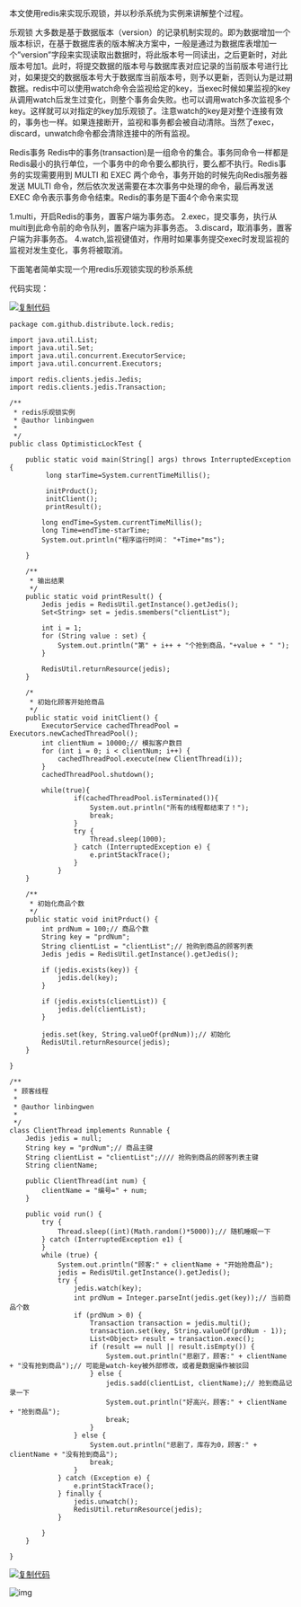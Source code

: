 本文使用redis来实现乐观锁，并以秒杀系统为实例来讲解整个过程。

乐观锁
   大多数是基于数据版本（version）的记录机制实现的。即为数据增加一个版本标识，在基于数据库表的版本解决方案中，一般是通过为数据库表增加一个”version”字段来实现读取出数据时，将此版本号一同读出，之后更新时，对此版本号加1。此时，将提交数据的版本号与数据库表对应记录的当前版本号进行比对，如果提交的数据版本号大于数据库当前版本号，则予以更新，否则认为是过期数据。redis中可以使用watch命令会监视给定的key，当exec时候如果监视的key从调用watch后发生过变化，则整个事务会失败。也可以调用watch多次监视多个key。这样就可以对指定的key加乐观锁了。注意watch的key是对整个连接有效的，事务也一样。如果连接断开，监视和事务都会被自动清除。当然了exec，discard，unwatch命令都会清除连接中的所有监视。

Redis事务
Redis中的事务(transaction)是一组命令的集合。事务同命令一样都是Redis最小的执行单位，一个事务中的命令要么都执行，要么都不执行。Redis事务的实现需要用到 MULTI 和 EXEC 两个命令，事务开始的时候先向Redis服务器发送 MULTI 命令，然后依次发送需要在本次事务中处理的命令，最后再发送 EXEC 命令表示事务命令结束。Redis的事务是下面4个命令来实现 

1.multi，开启Redis的事务，置客户端为事务态。 
2.exec，提交事务，执行从multi到此命令前的命令队列，置客户端为非事务态。 
3.discard，取消事务，置客户端为非事务态。 
4.watch,监视键值对，作用时如果事务提交exec时发现监视的监视对发生变化，事务将被取消。 



下面笔者简单实现一个用redis乐观锁实现的秒杀系统

代码实现：

[![复制代码](https://common.cnblogs.com/images/copycode.gif)](javascript:void(0);)

```
package com.github.distribute.lock.redis;

import java.util.List;
import java.util.Set;
import java.util.concurrent.ExecutorService;
import java.util.concurrent.Executors;

import redis.clients.jedis.Jedis;
import redis.clients.jedis.Transaction;

/**
 * redis乐观锁实例 
 * @author linbingwen
 *
 */
public class OptimisticLockTest {

    public static void main(String[] args) throws InterruptedException {
         long starTime=System.currentTimeMillis();
        
         initPrduct();
         initClient();
         printResult();
         
        long endTime=System.currentTimeMillis();
        long Time=endTime-starTime;
        System.out.println("程序运行时间： "+Time+"ms");   

    }
    
    /**
     * 输出结果
     */
    public static void printResult() {
        Jedis jedis = RedisUtil.getInstance().getJedis();
        Set<String> set = jedis.smembers("clientList");

        int i = 1;
        for (String value : set) {
            System.out.println("第" + i++ + "个抢到商品，"+value + " ");
        }

        RedisUtil.returnResource(jedis);
    }

    /*
     * 初始化顾客开始抢商品
     */
    public static void initClient() {
        ExecutorService cachedThreadPool = Executors.newCachedThreadPool();
        int clientNum = 10000;// 模拟客户数目
        for (int i = 0; i < clientNum; i++) {
            cachedThreadPool.execute(new ClientThread(i));
        }
        cachedThreadPool.shutdown();
        
        while(true){  
                if(cachedThreadPool.isTerminated()){  
                    System.out.println("所有的线程都结束了！");  
                    break;  
                }  
                try {
                    Thread.sleep(1000);
                } catch (InterruptedException e) {
                    e.printStackTrace();
                }    
            }  
    }

    /**
     * 初始化商品个数
     */
    public static void initPrduct() {
        int prdNum = 100;// 商品个数
        String key = "prdNum";
        String clientList = "clientList";// 抢购到商品的顾客列表
        Jedis jedis = RedisUtil.getInstance().getJedis();

        if (jedis.exists(key)) {
            jedis.del(key);
        }
        
        if (jedis.exists(clientList)) {
            jedis.del(clientList);
        }

        jedis.set(key, String.valueOf(prdNum));// 初始化
        RedisUtil.returnResource(jedis);
    }

}

/**
 * 顾客线程
 * 
 * @author linbingwen
 *
 */
class ClientThread implements Runnable {
    Jedis jedis = null;
    String key = "prdNum";// 商品主键
    String clientList = "clientList";//// 抢购到商品的顾客列表主键
    String clientName;

    public ClientThread(int num) {
        clientName = "编号=" + num;
    }

    public void run() {
        try {
            Thread.sleep((int)(Math.random()*5000));// 随机睡眠一下
        } catch (InterruptedException e1) {
        }
        while (true) {
            System.out.println("顾客:" + clientName + "开始抢商品");
            jedis = RedisUtil.getInstance().getJedis();
            try {
                jedis.watch(key);
                int prdNum = Integer.parseInt(jedis.get(key));// 当前商品个数
                if (prdNum > 0) {
                    Transaction transaction = jedis.multi();
                    transaction.set(key, String.valueOf(prdNum - 1));
                    List<Object> result = transaction.exec();
                    if (result == null || result.isEmpty()) {
                        System.out.println("悲剧了，顾客:" + clientName + "没有抢到商品");// 可能是watch-key被外部修改，或者是数据操作被驳回
                    } else {
                        jedis.sadd(clientList, clientName);// 抢到商品记录一下
                        System.out.println("好高兴，顾客:" + clientName + "抢到商品");
                        break;
                    }
                } else {
                    System.out.println("悲剧了，库存为0，顾客:" + clientName + "没有抢到商品");
                    break;
                }
            } catch (Exception e) {
                e.printStackTrace();
            } finally {
                jedis.unwatch();
                RedisUtil.returnResource(jedis);
            }

        }
    }

}
```

[![复制代码](https://common.cnblogs.com/images/copycode.gif)](javascript:void(0);)

![img](https://images2017.cnblogs.com/blog/1056684/201802/1056684-20180206112918404-253026599.png)